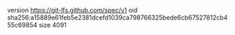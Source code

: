 version https://git-lfs.github.com/spec/v1
oid sha256:a15889e61feb5e2381dcefd1039ca798766325bede6cb67527812cb455c69854
size 4091
